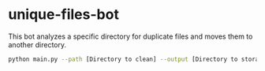 # unique-files-bot

This bot analyzes a specific directory for duplicate files and moves them to another directory.

```bash
python main.py --path [Directory to clean] --output [Directory to storage the duplicated items]
```
